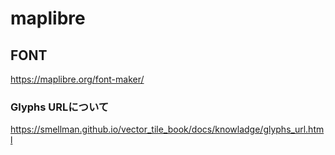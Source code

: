 # maplibre


## FONT
https://maplibre.org/font-maker/

### Glyphs URLについて
https://smellman.github.io/vector_tile_book/docs/knowladge/glyphs_url.html

